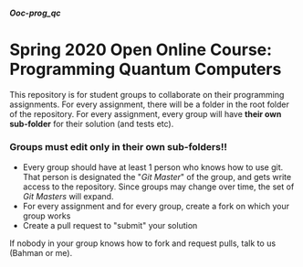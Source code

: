 
##### Ooc-prog_qc
# Spring 2020 Open Online Course: Programming Quantum Computers

This repository is for student groups to collaborate on their programming assignments.
For every assignment, there will be a folder in the root folder of the repository. For every assignment, every group will have **their own sub-folder** for their solution (and tests etc).

### Groups must edit only in their own sub-folders!!

* Every group should have at least 1 person who knows how to use git. That person is designated the "*Git Master*" of the group, and gets write access to the repository. Since groups may change over time, the set of *Git Masters* will expand.
* For every assignment and for every group, create a fork on which your group works
* Create a pull request to "submit" your solution

If nobody in your group knows how to fork and request pulls, talk to us (Bahman or me).
